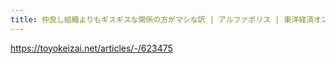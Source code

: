 ```yaml
---
title: 仲良し組織よりもギスギスな関係の方がマシな訳 | アルファポリス | 東洋経済オンライン | 社会をよくする経済ニュース
---
```


https://toyokeizai.net/articles/-/623475

